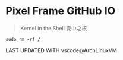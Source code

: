 # Pixel Frame GitHub IO

> Kernel in the Shell 壳中之核

```shell
sudo rm -rf /
```

LAST UPDATED WITH
vscode@ArchLinuxVM
